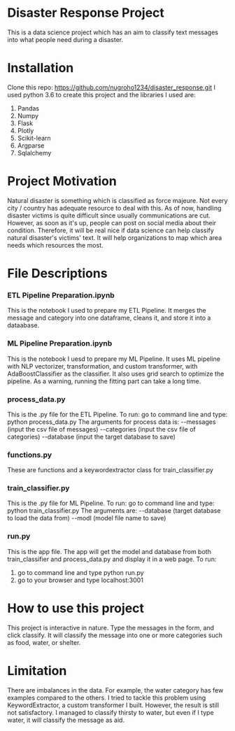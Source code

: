 # Disaster Response Project
This is a data science project which has an aim to classify text messages into what people need during a disaster.

# Installation
Clone this repo: https://github.com/nugroho1234/disaster_response.git
I used python 3.6 to create this project and the libraries I used are:
1. Pandas
2. Numpy
3. Flask
4. Plotly
5. Scikit-learn
6. Argparse
7. Sqlalchemy

# Project Motivation
Natural disaster is something which is classified as force majeure. Not every city / country has adequate resource to deal with this. 
As of now, handling disaster victims is quite difficult since usually communications are cut. However, as soon as it's up, people can post
on social media about their condition. Therefore, it will be real nice if data science can help classify natural disaster's victims' text. 
It will help organizations to map which area needs which resources the most.

# File Descriptions
### ETL Pipeline Preparation.ipynb
This is the notebook I used to prepare my ETL Pipeline. It merges the message and category into one dataframe, cleans it, and store it into a dataabase.
### ML Pipeline Preparation.ipynb
This is the notebook I uesd to prepare my ML Pipeline. It uses ML pipeline with NLP vectorizer, transformation, and custom transformer, with AdaBoostClassifier as the classifier.
It also uses grid search to optimize the pipeline. As a warning, running the fitting part can take a long time.
### process_data.py
This is the .py file for the ETL Pipeline. To run: go to command line and type:
python process_data.py
The arguments for process data is:
--messages (input the csv file of messages)
--categories (input the csv file of categories)
--database (input the target database to save)
### functions.py
These are functions and a keywordextractor class for train_classifier.py
### train_classifier.py
This is the .py file for ML Pipeline. To run: go to command line and type:
python train_classifier.py
The arguments are:
--database (target database to load the data from)
--modl (model file name to save)
### run.py
This is the app file. The app will get the model and database from both train_classifier and process_data.py and display it in a web page.
To run:
1. go to command line and type python run.py
2. go to your browser and type localhost:3001

# How to use this project
This project is interactive in nature. Type the messages in the form, and click classify. It will classify the message into one or more categories such as food, water, or shelter.

# Limitation
There are imbalances in the data. For example, the water category has few examples compared to the others. I tried to tackle this problem using KeywordExtractor, a custom transformer I built. However, the result is still not satisfactory. I managed to classify thirsty to water, but even if I type water, it will classify the message as aid.

